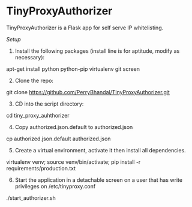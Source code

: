 # TinyProxyAuthorizer
TinyProxyAuthorizer is a Flask app for self serve IP whitelisting.

*Setup*

1) Install the following packages (install line is for aptitude, modify as necessary):

apt-get install python python-pip virtualenv git screen

2) Clone the repo:

git clone https://github.com/PerryBhandal/TinyProxyAuthorizer.git

3) CD into the script directory:

cd tiny_proxy_auhthorizer

4) Copy authorized.json.default to authorized.json

cp authorized.json.default authorized.json

5) Create a virtual environment, activate it then install all dependencies.

virtualenv venv; source venv/bin/activate; pip install -r requirements/production.txt

6) Start the application in a detachable screen on a user that has write privileges on /etc/tinyproxy.conf

./start_authorizer.sh
